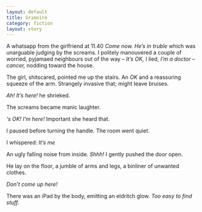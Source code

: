 ```yaml
---
layout: default
title: Grimoire
category: fiction
layout: story
---
```


A whatsapp from the girlfriend at 11.40 _Come now. He’s in truble_ which was unarguable judging by the screams. I politely manouvered a couple of worried, pyjamaed neighbours out of the way – _It’s OK,_ I lied, _I’m a doctor &#8211; cancer,_ nodding toward the house.

The girl, shitscared, pointed me up the stairs. An _OK_ and a reassuring squeeze of the arm. Strangely invasive that; might leave bruises.

_Ah! It’s here!_ he shrieked.

The screams became manic laughter.

_‘s OK! I’m here!_ Important she heard that.

I paused before turning the handle. The room went quiet.

I whispered: _It’s me_

An ugly falling noise from inside. _Shhh!_ I gently pushed the door open.

He lay on the floor, a jumble of arms and legs, a binliner of unwanted clothes.

_Don’t come up here!_

There was an iPad by the body, emitting an eldritch glow. _Too easy to find stuff._
